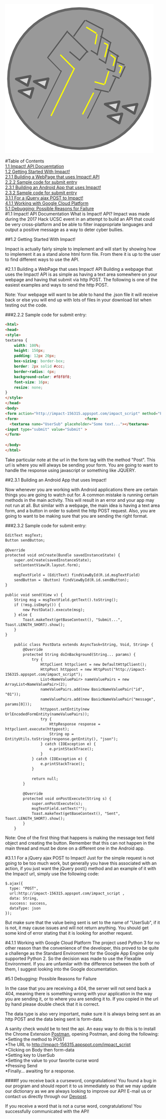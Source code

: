 ![alt text](https://github.com/minhanhn98/AwayWithHarassment/blob/master/Impact!.png "Impact! Logo")

#Table of Contents
<br />[1.1 Impact! API Docuemtation](#11-impact-api-documentation)
<br />[1.2 Getting Started With Impact!](#12-Getting-Started-With-Impact)
<br />[2.1.1 Building a WebPage that uses Impact! API](#211-Building-a-WebPage-that-uses-Impact!)
<br />[2.2.2 Sample code for submit entry](#222-Sample-code-for-submit-entry)
<br />[2.3.1 Building an Android App that uses Impact!](#231-Building-an-Android-App-that-uses-Impact!)
<br />[2.3.2 Sample code for submit entry](#232-Sample-code-for-submit-entry)
<br />[3.1.1 For a jQuery ajax POST to Impact!](#311-For-a-jQuery-ajax-POST-to-Impact!)
<br />[4.1.1 Working with Google Cloud Platform](#411-Working-with-Google-Cloud-Platform)
<br />[5.1 Debugging: Possible Reasons for Failure](#51-Debugging-Possible-Reasons-for-Failure)
<br />
#1.1 Impact! API Documentation
What is Impact! API? Impact was made during the 2017 Hack UCSC event  in an attempt to build an API that could be very cross-platform and be able to filter inappropriate languages and output a positive message as a way to deter cyber bullies. 

##1.2 Getting Started With Impact!

Impact is actually fairly simple to implement and will start by showing how to implement it as a stand alone html form file. From there it is up to the user to find different ways to use the API. 

#2.1.1 Building a WebPage that uses Impact! API
Building a webpage that uses the Impact! API is as simple as having a text area somewhere on your webpage and having that submit via http POST. The following is one of the easiest examples and ways to send the http POST.

Note: Your webpage will want to be able to hand the .json file it will receive back or else you will end up with lots of files in your download list when testing out the code.

###2.2.2 Sample code for submit entry:

```html
<html>
<head>
<style> 
textarea {
    width: 100%;
    height: 150px;
    padding: 12px 20px;
    box-sizing: border-box;
    border: 2px solid #ccc;
    border-radius: 4px;
    background-color: #f8f8f8;
    font-size: 16px;
    resize: none;
}
</style>
</head>
<body>
<form action="http://impact-156315.appspot.com/impact_script" method="Post" name="UserForm">
<form> 								<form>
  <textarea name="UserSub" placeholder="Some text..."></textarea>
<input type="submit" value="Submit" >	
</form>

</body>
</html>
```

Take particular note at the url in the form tag with the method "Post". This url is where you will always be sending your form. You are going to want to handle the response using javascript or something like JQUERY. 

##2.3.1 Building an Android App that uses Impact! 

Now whenever you are working with Android applications there are certain things you are going to watch out for. A common mistake is running certain methods in the main activity. This will result in an error and your app may not run at all. But similar with a webpage, the main idea is having a text area form, and a button in order to submit the http POST request. Also, you are going to want to be making sure that you are sending the right format.

###2.3.2 Sample code for submit entry:
```
EditText msgText;
Button sendButton;

@Override
protected void onCreate(Bundle savedInstanceState) {
    super.onCreate(savedInstanceState);
    setContentView(R.layout.form);
    
    msgTextField = (EditText) findViewById(R.id.msgTextField)
    sendButton = (Button) findViewById(R.id.sendButton);
}

public void send(View v) {
    String msg = msgTextField.getText().toString();
    if (!msg.isEmpty()) {
        new PostData().execute(msg);
    } else {
        Toast.makeText(getBaseContext(), "Submit...", Toast.LENGTH_SHORT).show();
    }
}

    public class PostData extends AsyncTask<String, Void, String> {
        @Override
        protected String doInBackground(String... params) {
            try {
                HttpClient httpclient = new DefaultHttpClient();
                HttpPost httppost = new HttpPost("http://impact-156315.appspot.com/impact_script");
                List<NameValuePair> nameValuePairs = new ArrayList<NameValuePair>(2);
                nameValuePairs.add(new BasicNameValuePair("id", "01"));
                nameValuePairs.add(new BasicNameValuePair("message", params[0]));
                httppost.setEntity(new UrlEncodedFormEntity(nameValuePairs));
                try {
                    HttpResponse response = httpclient.execute(httppost);
                    String op = EntityUtils.toString(response.getEntity(), "json");
                } catch (IOException e) {
                    e.printStackTrace();
                }
            } catch (IOException e) {
                e.printStackTrace();
            }

            return null;
        }

        @Override
        protected void onPostExecute(String s) {
            super.onPostExecute(s);
            msgTextField.setText("");
            Toast.makeText(getBaseContext(), "Sent", Toast.LENGTH_SHORT).show();
        }
    }
 ```
    
Note: One of the first thing that happens is making the message text field object and creating the button. Remember that this can not happen in the main thread and must be done on a different one in the Android app.

#3.1.1 For a jQuery ajax POST to Impact!
Just for the simple request is not going to be too much work, but generally you have this associated with an action, if you just want the jQuery post() method and an example of it with the Impact! url, simply use the following code: 
```
$.ajax({
  type: "POST",
  url:http://impact-156315.appspot.com/impact_script ,
  data: String,
  success: success,
  dataType: json
});
```
But make sure that the value being sent is set to the name of "UserSub", if it is not, it may cause issues and will not return anything. You should get some kind of error stating that it is looking for another request.

#4.1.1 Working with Google Cloud Platform
The project used Python 3 for no other reason than the convenience of the developer, this proved to be quite a challenge as the Standard Environment for the Google App Engine only supported Python 2. So the decision was made to use the Flexable Environment. If you are unfamilar with the difference between the both of them, I suggest looking into the Google documentation. 


#5.1 Debugging: Possible Reasons for Failure

In the case that you are receiving a 404, the server will not send back a 404, meaning there is something wrong with your application in the way you are sending it, or to where you are sending it to. If you copied in the url by hand please double check that it is correct. 

The data type is also very important, make sure it is always being sent as an http POST and the data being sent is form-data. 

A sanity check would be to test the api. An easy way to do this is to install the Chrome Extension [Postman](https://chrome.google.com/webstore/detail/postman/fhbjgbiflinjbdggehcddcbncdddomop?hl=en), opening Postman, and doing the following:
<br />*Setting the method to POST
<br />*The URL to http://impact-156315.appspot.com/impact_script 
<br />*Clicking on Body then form-data 
<br />*Setting key to UserSub
<br />*Setting the value to your favorite curse word
<br />*Pressing Send
<br />*Finally... awaiting for a response. 

####If you receive back a curseword, congratulations! You found a bug in our program and should report it to us immediately so that we may update our dictionary as we are always looking to improve our API! E-mail us or contact us directly through our [Devpost](https://devpost.com/software/end-cyber-bullying). 

If you receive a word that is not a curse word, congratulations! You successfully communicated with the API! 
